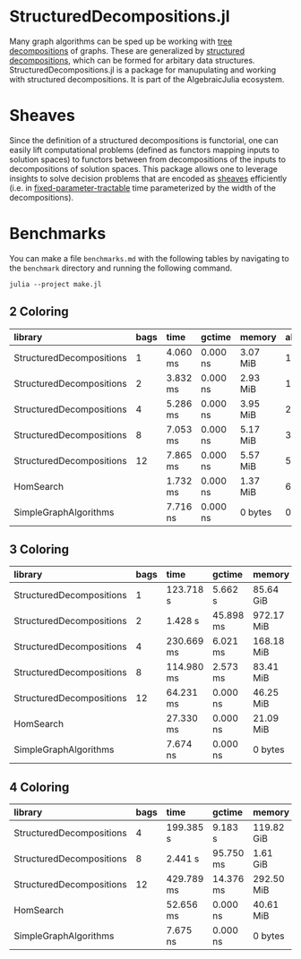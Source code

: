 # StructuredDecompositions.jl

Many graph algorithms can be sped up be working with [tree decompositions][1] of graphs. These are generalized by [structured decompositions][2], which can be formed for arbitary data structures. StructuredDecompositions.jl is a package for manupulating and working with structured decompositions. It is part of the AlgebraicJulia ecosystem.

# Sheaves

Since the definition of a structured decompositions is functorial, one can easily lift computational problems (defined as functors mapping inputs to solution spaces) to functors between from decompositions of the inputs to decompositions of solution spaces. This package allows one to leverage insights to solve decision problems that are encoded as [sheaves][3] efficiently (i.e. in [fixed-parameter-tractable][4] time parameterized by the width of the decompositions).

# Benchmarks

You can make a file `benchmarks.md` with the following tables by navigating to the `benchmark` directory and running the following command.
```
julia --project make.jl
```

## 2 Coloring

| library | bags | time | gctime | memory | allocs |
| :------ | :--- | :----| :----- | :----- | :----- |
| StructuredDecompositions | 1 | 4.060 ms | 0.000 ns | 3.07 MiB | 18444 |
| StructuredDecompositions | 2 | 3.832 ms | 0.000 ns | 2.93 MiB | 16935 |
| StructuredDecompositions | 4 | 5.286 ms | 0.000 ns | 3.95 MiB | 25902 |
| StructuredDecompositions | 8 | 7.053 ms | 0.000 ns | 5.17 MiB | 39942 |
| StructuredDecompositions | 12 | 7.865 ms | 0.000 ns | 5.57 MiB | 50131 |
| HomSearch |  | 1.732 ms | 0.000 ns | 1.37 MiB | 6528 |
| SimpleGraphAlgorithms |  | 7.716 ns | 0.000 ns | 0 bytes | 0 |

## 3 Coloring

| library | bags | time | gctime | memory | allocs |
| :------ | :--- | :----| :----- | :----- | :----- |
| StructuredDecompositions | 1 | 123.718 s | 5.662 s | 85.64 GiB | 472577846 |
| StructuredDecompositions | 2 | 1.428 s | 45.898 ms | 972.17 MiB | 12140720 |
| StructuredDecompositions | 4 | 230.669 ms | 6.021 ms | 168.18 MiB | 952391 |
| StructuredDecompositions | 8 | 114.980 ms | 2.573 ms | 83.41 MiB | 500101 |
| StructuredDecompositions | 12 | 64.231 ms | 0.000 ns | 46.25 MiB | 330108 |
| HomSearch |  | 27.330 ms | 0.000 ns | 21.09 MiB | 99689 |
| SimpleGraphAlgorithms |  | 7.674 ns | 0.000 ns | 0 bytes | 0 |

## 4 Coloring

| library | bags | time | gctime | memory | allocs |
| :------ | :--- | :--- | :----- | :----- | :----- |
| StructuredDecompositions | 4 | 199.385 s | 9.183 s | 119.82 GiB | 6085756624 |
| StructuredDecompositions | 8 | 2.441 s | 95.750 ms | 1.61 GiB | 14517740 |
| StructuredDecompositions | 12 | 429.789 ms | 14.376 ms | 292.50 MiB | 2184943 |
| HomSearch |  | 52.656 ms | 0.000 ns | 40.61 MiB | 191057 |
| SimpleGraphAlgorithms |  | 7.675 ns | 0.000 ns | 0 bytes | 0 |


  [1]: https://en.wikipedia.org/wiki/Tree_decomposition
  [2]: https://arxiv.org/abs/2207.06091
  [3]: https://en.wikipedia.org/wiki/Sheaf_(mathematics)
  [4]: https://en.wikipedia.org/wiki/Parameterized_complexity
